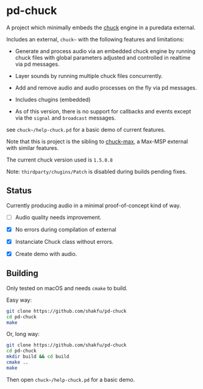# pd-chuck

A project which minimally embeds the [chuck](https://chuck.stanford.edu) engine in a puredata external.

Includes an external, `chuck~` with the following features and limitations:

- Generate and process audio via an embedded chuck engine by running chuck files with global parameters adjusted and controlled in realtime via pd messages.

- Layer sounds by running multiple chuck files concurrently.

- Add and remove audio and audio processes on the fly via pd messages.

- Includes chugins (embedded)

- As of this version, there is no support for callbacks and events except via the `signal` and `broadcast` messages.

see `chuck~/help-chuck.pd` for a basic demo of current features.


Note that this is project is the sibling to [chuck-max](https://github.com/shakfu/chuck-max), a Max-MSP external with similar features.

The current chuck version used is `1.5.0.8`

Note: `thirdparty/chugins/Patch` is disabled during builds pending fixes.

## Status

Currently producing audio in a minimal proof-of-concept kind of way.

- [ ] Audio quality needs improvement.
- [x] No errors during compilation of external
- [x] Instanciate Chuck class without errors.
- [x] Create demo with audio.


## Building

Only tested on macOS and needs `cmake` to build.

Easy way:

```bash
git clone https://github.com/shakfu/pd-chuck
cd pd-chuck
make
```

Or, long way:

```bash
git clone https://github.com/shakfu/pd-chuck
cd pd-chuck
mkdir build && cd build
cmake ..
make
```

Then open `chuck~/help-chuck.pd` for a basic demo.

